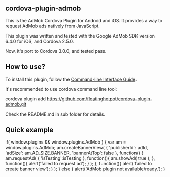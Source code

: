 cordova-plugin-admob
---------------------------
This is the AdMob Cordova Plugin for Android and iOS. It provides a way to request AdMob ads natively from JavaScript. 

This plugin was written and tested with the Google AdMob SDK version 6.4.0 for iOS, and Cordova 2.5.0.

Now, it's port to Cordova 3.0.0, and tested pass.

How to use?
---------------------------
To install this plugin, follow the [Command-line Interface Guide](http://cordova.apache.org/docs/en/edge/guide_cli_index.md.html#The%20Command-line%20Interface).

It's recommended to use cordova command line tool: 

cordova plugin add https://github.com/floatinghotpot/cordova-plugin-admob.git

Check the README.md in sub folder for details.

Quick example
---------------------------
  if( window.plugins && window.plugins.AdMob ) {
    var am = window.plugins.AdMob;
    am.createBannerView( 
    {
    'publisherId': adId,
    'adSize': am.AD_SIZE.BANNER,
    'bannerAtTop': false
    }, 
    function() {
    	am.requestAd(
    		{ 'isTesting':isTesting }, 
    		function(){
    			am.showAd( true );
    		}, 
    		function(){ alert('failed to request ad'); }
    	);
    }, 
    function(){ alert('failed to create banner view'); }
    );
  } else {
    alert('AdMob plugin not available/ready.');
  }
